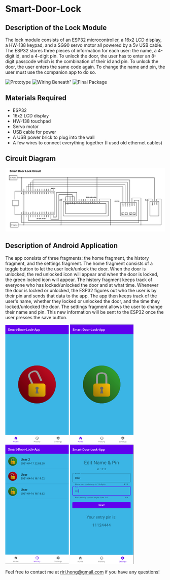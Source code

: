 # Smart-Door-Lock

## Description of the Lock Module 
The lock module consists of an ESP32 microcontroller, a 16x2 LCD display, a HW-138 keypad, and a SG90 servo motor all powered by a 5v USB cable. The ESP32 stores three pieces of information for each user: the name, a 4-digit id, and a 4-digit pin. To unlock the door, the user has to enter an 8-digit passcode 
which is the combination of their id and pin. To unlock the door, the user enters the same code again. To change the name and pin, the user must use the companion app to do so. 


![Prototype](Images/Prototype.jpg "Prototype")
![Wiring Beneath"](Images/Wiring.jpg "Wiring Beneath")
![Final Package](Images/Final_Package.jpg "Final Package")

## Materials Required
* ESP32
* 16x2 LCD display
* HW-138 touchpad
* Servo motor
* USB cable for power
* A USB power brick to plug into the wall
* A few wires to connect everything together (I used old ethernet cables)

## Circuit Diagram
![Image of Circuit Diagram](Images/Circuit_Diagram.png "Image of Circuit Diagram")

## Description of Android Application
The app consists of three fragments: the home fragment, the history fragment, and the settings fragment. 
The home fragment consists of a toggle button to let the user lock/unlock the door. When the door is unlocked, the red unlocked icon will appear and when the door is locked, the green locked icon will appear. 
The history fragment keeps track of everyone who has locked/unlocked the door and at what time. Whenever the door is locked or unlocked, the ESP32 figures out who the user is by their pin and sends that data to the app. The app then keeps track of the user's name, whether they locked or unlocked the door, and the time they locked/unlocked the door. 
The settings fragment allows the user to change their name and pin. This new information will be sent to the ESP32 once the user presses the save button.

<img src="Images/Home_Fragment_Unlocked.png" alt="Home Fragment Unlocked" width="200"/>
<img src="Images/Home_Fragment_Locked.png" alt="Home Fragment Locked" width="200"/>
<img src="Images/History_Fragment.png" alt="History Fragment" width="200"/>
<img src="Images/Settings_Fragment.png" alt="Settings Fragment" width="200"/>

Feel free to contact me at riri.hong@gmail.com if you have any questions!